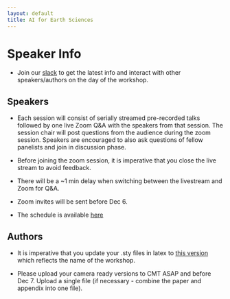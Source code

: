 ```yaml
---
layout: default
title: AI for Earth Sciences
--- 
```



# Speaker Info

* Join our [slack](https://join.slack.com/t/ai4earth/shared_invite/zt-jkg0i982-VYRAd0HbjCG_6970Hcqfwg) to get the latest info and interact with other speakers/authors on the day of the workshop.  

## Speakers

* Each session will consist of serially streamed pre-recorded talks followed by one live Zoom Q&A with the speakers from that session. The session chair will post questions from the audience during the zoom session. Speakers are encouraged to also ask questions of fellow panelists and join in discussion phase.   
* Before joining the zoom session, it is imperative that you close the live stream to avoid feedback.  

* There will be a ~1 min delay when switching between the livestream and Zoom for Q&A.     
* Zoom invites will be sent before Dec 6.  

* The schedule is available [here](https://ai4earthscience.github.io/neurips-2020-workshop/schedule)  

## Authors

* It is imperative that you update your .sty files in latex to [this version](https://raw.githubusercontent.com/ai4earthscience/neurips-2020-workshop/master/misc/neurips_2020.sty) which reflects the name of the workshop. 

* Please upload your camera ready versions to CMT ASAP and before Dec 7. Upload a single file (if necessary - combine the paper and appendix into one file).      




